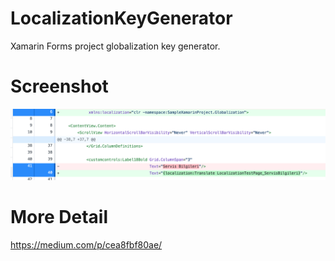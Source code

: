# LocalizationKeyGenerator
Xamarin Forms project globalization key generator. 

# Screenshot
![alt text](https://github.com/sermetk/LocalizationKeyGenerator/blob/master/LocalizationKeyGenerator/screenshot.png)

# More Detail
https://medium.com/p/cea8fbf80ae/
